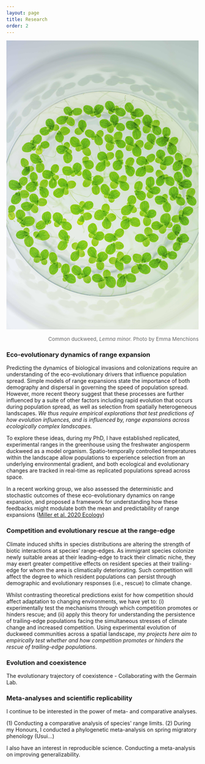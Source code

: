 ```yaml
---
layout: page
title: Research
order: 2
---
```

![microduck](images/duck-micro.jpg)
<div style="text-align: right"><p style="font-size:10pt;color:DimGrey">Common duckweed,<i> Lemna minor.</i> Photo by Emma Menchions</p></div>

### Eco-evolutionary dynamics of range expansion
Predicting the dynamics of biological invasions and colonizations require an understanding of the eco-evolutionary drivers that influence population spread. Simple models of range expansions state the importance of both demography and dispersal in governing the speed of population spread. However, more recent theory suggest that these processes are further influenced by a suite of other factors including rapid evolution that occurs during population spread, as well as selection from spatially heterogeneous landscapes. <i>We thus require empirical explorations that test predictions of how evolution influences, and is influenced by, range expansions across ecologically complex landscapes.</i>

To explore these ideas, during my PhD, I have established replicated, experimental ranges in the greenhouse using the freshwater angiosperm duckweed as a model organism. Spatio-temporally controlled temperatures within the landscape allow populations to experience selection from an underlying environmental gradient, and both ecological and evolutionary changes are tracked in real-time as replicated populations spread across space.

In a recent working group, we also assessed the deterministic and stochastic outcomes of these eco-evolutionary dynamics on range expansion, and proposed a framework for understanding how these feedbacks might modulate both the mean and predictability of range expansions ([Miller et al. 2020 Ecology](https://esajournals.onlinelibrary.wiley.com/doi/abs/10.1002/ecy.3139))

### Competition and evolutionary rescue at the range-edge
Climate induced shifts in species distributions are altering the strength of biotic
interactions at species’ range-edges. As immigrant species colonize newly suitable areas
at their leading-edge to track their climatic niche, they may exert greater competitive effects
on resident species at their trailing-edge for whom the area is climatically deteriorating. Such competition will affect the degree to which resident populations can persist through demographic and evolutionary responses (i.e., rescue) to climate change.

Whilst contrasting theoretical predictions exist for how competition should affect adaptation to
changing environments, we have yet to: (i) experimentally test the mechanisms through
which competition promotes or hinders rescue; and (ii) apply this theory for understanding
the persistence of trailing-edge populations facing the simultaneous stresses of climate
change and increased competition. Using experimental evolution of duckweed communities across a spatial landscape, <i>my projects here aim to empirically test whether and how competition promotes or hinders the rescue of trailing-edge populations</i>.

### Evolution and coexistence
The evolutionary trajectory of coexistence - Collaborating with the Germain Lab.




### Meta-analyses and scientific replicability
I continue to be interested in the power of meta- and comparative analyses.

(1) Conducting a comparative analysis of species' range limits.
(2) During my Honours, I conducted a phylogenetic meta-analysis on spring migratory phenology (Usui...)

I also have an interest in reproducible science. Conducting a meta-analysis on improving generalizability.
